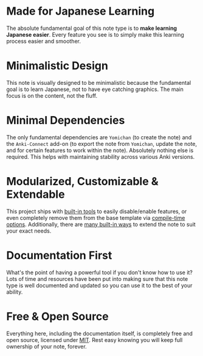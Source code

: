 # Made for Japanese Learning
The absolute fundamental goal of this note type is to **make learning Japanese easier**.
Every feature you see is to simply make this learning process easier and smoother.

# Minimalistic Design
This note is visually designed to be minimalistic because the fundamental goal is to learn Japanese,
not to have eye catching graphics.
The main focus is on the content, not the fluff.

# Minimal Dependencies
The only fundamental dependencies are `Yomichan` (to create the note) and the `Anki-Connect` add-on
(to export the note from `Yomichan`, update the note, and for certain features to work within the note).
Absolutely nothing else is required.
This helps with maintaining stability across various Anki versions.

# Modularized, Customizable & Extendable
This project ships with [built-in tools](runtimeoptions.md) to easily disable/enable features,
or even completely remove them from the base template via [compile-time options](compiletimeoptions.md).
Additionally, there are [many built-in ways](modding.md) to extend the note to suit your exact needs.

# Documentation First
What's the point of having a powerful tool if you don't know how to use it?
Lots of time and resources have been put into making sure that this note type is well documented
and updated so you can use it to the best of your ability.

# Free & Open Source
Everything here, including the documentation itself, is completely free and open source,
licensed under [MIT](https://github.com/Aquafina-water-bottle/jp-mining-note/blob/master/LICENSE).
Rest easy knowing you will keep full ownership of your note, forever.

